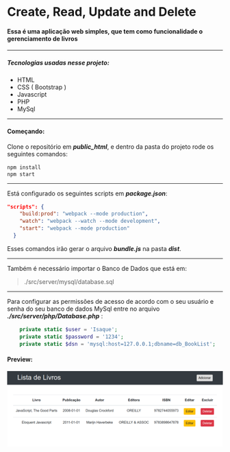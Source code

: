 # Create, Read, Update and Delete  

#### Essa é uma aplicação web simples, que tem como funcionalidade o gerenciamento de livros


***

##### Tecnologias usadas nesse projeto: 
	
* HTML
* CSS ( Bootstrap )
* Javascript
* PHP
* MySql

***

#### Começando:

Clone o repositório em **_public_html_**, e dentro da pasta do projeto rode os seguintes comandos:

```SHELL
npm install
npm start
``` 
***
Está configurado os seguintes scripts em **_package.json_**:

```json
"scripts": {
    "build:prod": "webpack --mode production",
    "watch": "webpack --watch --mode development",
    "start": "webpack --mode production"
  }
```
Esses comandos irão gerar o arquivo **_bundle.js_** na pasta **_dist_**.
***
Também é necessário importar o Banco de Dados que está em:
> ./src/server/mysql/database.sql
***
Para configurar as permissões de acesso de acordo com o seu usuário e senha do seu banco de dados MySql entre no arquivo  **_./src/server/php/Database.php_** :

```php
	private static $user = 'Isaque';
	private static $password = '1234';
	private static $dsn = 'mysql:host=127.0.0.1;dbname=db_BookList';
```

#### Preview: 

![alt text](preview.png 'Interface')

